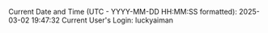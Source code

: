 Current Date and Time (UTC - YYYY-MM-DD HH:MM:SS formatted): 2025-03-02 19:47:32
Current User's Login: luckyaiman
